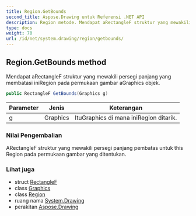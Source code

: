 ```yaml
---
title: Region.GetBounds
second_title: Aspose.Drawing untuk Referensi .NET API
description: Region metode. Mendapat aRectangleF struktur yang mewakili persegi panjang yang membatasi iniRegion pada permukaan gambar aGraphics objek.
type: docs
weight: 70
url: /id/net/system.drawing/region/getbounds/
---
```

## Region.GetBounds method

Mendapat aRectangleF struktur yang mewakili persegi panjang yang membatasi iniRegion pada permukaan gambar aGraphics objek.

```csharp
public RectangleF GetBounds(Graphics g)
```

| Parameter | Jenis | Keterangan |
| --- | --- | --- |
| g | Graphics | ItuGraphics di mana iniRegion ditarik. |

### Nilai Pengembalian

ARectangleF struktur yang mewakili persegi panjang pembatas untuk this Region pada permukaan gambar yang ditentukan.

### Lihat juga

* struct [RectangleF](../../rectanglef/)
* class [Graphics](../../graphics/)
* class [Region](../)
* ruang nama [System.Drawing](../../region/)
* perakitan [Aspose.Drawing](../../../)


